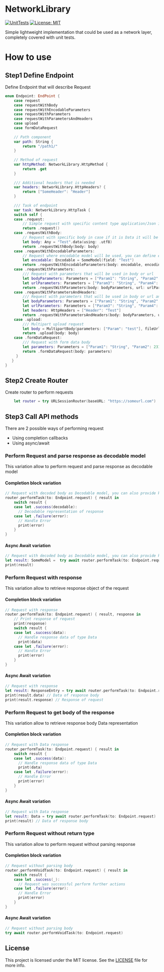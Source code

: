 # NetworkLibrary

[![UnitTests](https://github.com/Mc231/NetworkLibrary/actions/workflows/unit_tests.yml/badge.svg?branch=master)](https://github.com/Mc231/NetworkLibrary/actions/workflows/unit_tests.yml) [![License: MIT](https://img.shields.io/badge/License-MIT-yellow.svg)](https://opensource.org/licenses/MIT)

Simple lightweight implementation that could be used as a network layer, completely covered with unit tests.


# How to use

## Step1 Define Endpoint

Define Endpoint that will describe Request

```swift
enum Endpoint: EndPoint {
    case request
    case requestWithBody
    case requestWithEncodableParameters
    case requestWithParameters
    case requestWithParametersAndHeaders
    case upload
    case formDataRequest
	
    // Path component
    var path: String {
        return "/path1/"
    }
	
    // Method of request
    var httpMethod: NetworkLibrary.HttpMethod {
        return .get
    }
  
    /// Additional headers that is needed
    var headers: NetworkLibrary.HttpHeaders? {
        return ["SomeHeader": "Header"]
    }
	
    /// Task of endpoint
    var task: NetworkLibrary.HttpTask {
    switch self {
    case .request:
        // Simple request with specific content type application/Json is default one
        return .request()
    case .requestWithBody:
        // Request with specific body in case if it is Data it will be used as body otherwise there will be attempt to serialize body using JSONSerialization
        let body: Any = "Test".data(using: .utf8)
        return .requestWithBody(body: body)
    case .requestWithEncodableParameters:
        // Request where encodable model will be used, you can define encodingStrategy of keys like convertToSnakeCase, useDefaultKeys is the standard one
        let encodable: Encodable = SomeModel(field: "Test")
        return .requestWithEncodableParameters(body: encodable, encodingStrategy: .useDefaultKeys)
    case .requestWithParameters:
        /// Request with parameters that will be used in body or url
        let bodyParameters: Parameters = ["Param1": "String", "Param2": 231]
        let urlParameters: Parameters = ["Param3": "String", "Param4": 231]
        return .requestWithParameters(body: bodyParameters, url: urlParameters)
    case .requestWithParametersAndHeaders:
        /// Request with parameters that will be used in body or url and headers
        let bodyParameters: Parameters = ["Param1": "String", "Param2": 231]
        let urlParameters: Parameters = ["Param3": "String", "Param4": 231]
        let headers: HttpHeaders = ["Header": "Test"]
        return .requestWithParametersAndHeaders(body: bodyParameters, url: urlParameters, headers: headers)
    case .upload:
        /// Multipart upload request
        let body = MultipartBody(parameters: ["Param": "test"], fileUrls: [URL(string: "path to file")!], mimeType: "Mime type of file")
        return .upload(body: body)
    case .formDataRequest:
        /// Request with form data body
        let parameters: Parameters = ["Param1": "String", "Param2": 231]
        return .formDataRequest(body: parameters)
     }
   }
}
```

## Step2 Create Router

Create router to perform requests

```swift
    let router = try URLSessionRouter(baseURL: "https://someurl.com")
```

## Step3 Call API methods

There are 2 possible ways of performing request
 * Using completion callbacks
 * Using async/await
 
### Perform Request and parse response as decodable model

This variation allow to perform request and parse response as decodable model

#### Completion block variation
 
```swift
// Request with decoded body as Decodable model, you can also provide key decoding strategy default on is .useDefaultKeys
router.performTask(to: Endpoint.request) { result in
    switch result {
    case let .success(decodable):
      // Decodable representation of response
    case let .failure(error):
      // Handle Error
      print(error)
    }
}
```

#### Async Await variation

```swift
// Request with decoded body as Decodable model, you can also provide key decoding strategy default on is .useDefaultKeys
let result: SomeModel =  try await router.performTask(to: Endpoint.request)
print(result)
```

### Perform Request with response

This variation allow to retrieve response object of the request

#### Completion block variation

```swift
// Request with response
router.performTask(to: Endpoint.request) { result, response in
    // Print response of request
    print(response)
    switch result {
    case let .success(data):
      // Handle response data of type Data
      print(data)
    case let .failure(error):
      // Handle Error
      print(error)
    }
}
```

#### Async Await variation

```swift
// Request with response
let result: ResponseEntry = try await router.performTask(to: Endpoint.request)
print(result.data) // Data of response body
print(result.response) // Response of request
```

### Perform Request to get body of the response

This variation allow to retrieve response body Data representation

#### Completion block variation

```swift
// Request with Data response
router.performTask(to: Endpoint.request) { result in
    switch result {
    case let .success(data):
      // Handle response data of type Data
      print(data)
    case let .failure(error):
      // Handle Error
      print(error)
    }
}
```

#### Async Await variation

```swift
// Request with Data response
let result: Data = try await router.performTask(to: Endpoint.request)
print(result) // Data of response body
```

### Perform Request without return type

This variation allow to perform request without parsing response

#### Completion block variation

```swift
// Request without parsing body
router.performVoidTask(to: Endpoint.request) { result in
    switch result {
    case let .success(_):
      // Request was successful perform further actions
    case let .failure(error):
      // Handle Error
      print(error)
    }
}
```

#### Async Await variation

```swift
// Request without parsing body
try await router.performVoidTask(to: Endpoint.request)
```

## License

This project is licensed under the MIT license. See the [LICENSE](https://github.com/Mc231/NetworkLibrary/blob/master/LICENSE.md) file for more info.
